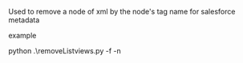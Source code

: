 Used to remove a node of xml by the node's tag name for salesforce metadata

example

python .\removeListviews.py -f <filename> -n <nodeName>
